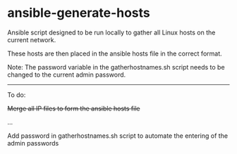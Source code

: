# ansible-generate-hosts

Ansible script designed to be run locally to gather all Linux hosts on the current network.

These hosts are then placed in the ansible hosts file in the correct format.

Note: The password variable in the gatherhostnames.sh script needs to be changed to the current admin password.

---

To do:

~~Merge all IP files to form the ansible hosts file~~

...

Add password in gatherhostnames.sh script to automate the entering of the admin passwords
